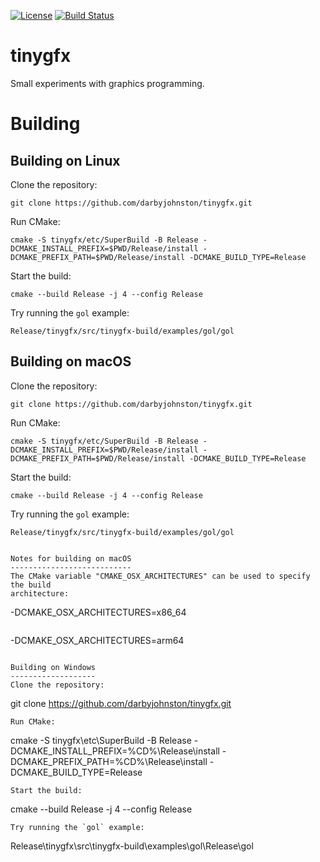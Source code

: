 [![License](https://img.shields.io/badge/License-BSD%203--Clause-blue.svg)](https://opensource.org/licenses/BSD-3-Clause)
[![Build Status](https://github.com/darbyjohnston/tinygfx/actions/workflows/ci-workflow.yml/badge.svg)](https://github.com/darbyjohnston/tinygfx/actions/workflows/ci-workflow.yml)

tinygfx
=======
Small experiments with graphics programming.

Building
========

Building on Linux
-----------------
Clone the repository:
```
git clone https://github.com/darbyjohnston/tinygfx.git
```
Run CMake:
```
cmake -S tinygfx/etc/SuperBuild -B Release -DCMAKE_INSTALL_PREFIX=$PWD/Release/install -DCMAKE_PREFIX_PATH=$PWD/Release/install -DCMAKE_BUILD_TYPE=Release
```
Start the build:
```
cmake --build Release -j 4 --config Release
```
Try running the `gol` example:
```
Release/tinygfx/src/tinygfx-build/examples/gol/gol
```

Building on macOS
-----------------
Clone the repository:
```
git clone https://github.com/darbyjohnston/tinygfx.git
```
Run CMake:
```
cmake -S tinygfx/etc/SuperBuild -B Release -DCMAKE_INSTALL_PREFIX=$PWD/Release/install -DCMAKE_PREFIX_PATH=$PWD/Release/install -DCMAKE_BUILD_TYPE=Release
```
Start the build:
```
cmake --build Release -j 4 --config Release
```
Try running the `gol` example:
```
Release/tinygfx/src/tinygfx-build/examples/gol/gol
```
```

Notes for building on macOS
---------------------------
The CMake variable "CMAKE_OSX_ARCHITECTURES" can be used to specify the build
architecture:
```
-DCMAKE_OSX_ARCHITECTURES=x86_64
```
```
-DCMAKE_OSX_ARCHITECTURES=arm64
```

Building on Windows
-------------------
Clone the repository:
```
git clone https://github.com/darbyjohnston/tinygfx.git
```
Run CMake:
```
cmake -S tinygfx\etc\SuperBuild -B Release -DCMAKE_INSTALL_PREFIX=%CD%\Release\install -DCMAKE_PREFIX_PATH=%CD%\Release\install -DCMAKE_BUILD_TYPE=Release
```
Start the build:
```
cmake --build Release -j 4 --config Release
```
Try running the `gol` example:
```
Release\tinygfx\src\tinygfx-build\examples\gol\Release\gol
```

